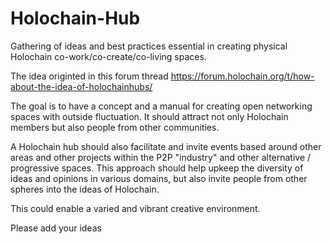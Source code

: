 # Holochain-Hub
Gathering of ideas and best practices essential in creating physical Holochain co-work/co-create/co-living spaces. 

The idea originted in this forum thread https://forum.holochain.org/t/how-about-the-idea-of-holochainhubs/



The goal is to have a concept and a manual for creating open networking spaces with outside fluctuation. 
It should attract not only Holochain members but also people from other communities.

A Holochain hub should also facilitate and invite events based around other areas and other projects within the P2P "industry" and other alternative / progressive spaces. This approach should help upkeep the diversity of ideas and opinions in various domains, but also invite people from other spheres into the ideas of Holochain.

This could enable a varied and vibrant creative environment.



Please add your ideas
